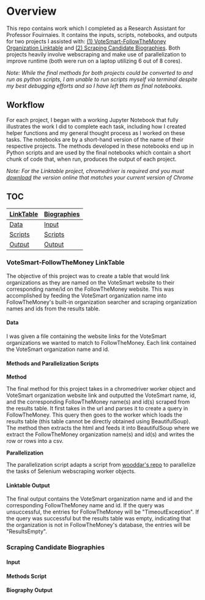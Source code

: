 # Overview

This repo contains work which I completed as a Research Assistant for Professor Fouirnaies. It contains the inputs, scripts, notebooks, and outputs for two projects I assisted with: [(1) VoteSmart-FollowTheMoney Organization Linktable](#votesmart-followthemoney-linktable) and [(2) Scraping Candidate Biographies](###scraping-candidate-biographies). Both projects heavily involve webscraping and make use of parallelization to improve runtime (both were run on a laptop utilizing 6 out of 8 cores). 

*Note: While the final methods for both projects could be converted to and run as python scripts, I am unable to run scripts myself via terminal despite my best debugging efforts and so I have left them as final notebooks.*


## Workflow

For each project, I began with a working Jupyter Notebook that fully illustrates the work I did to complete each task, including how I created helper functions and my general thought process as I worked on these tasks. The notebooks are by a short-hand version of the name of their respective projects. The methods developed in these notebooks end up in Python scripts and are used by the final notebooks which contain a short chunk of code that, when run, produces the output of each project. 

*Note: For the Linktable project, chromedriver is required and you must [download](https://chromedriver.chromium.org/downloads) the version online that matches your current version of Chrome*

## TOC  
[LinkTable](###-votesmart-followthemoney-linktable) | [Biographies](###-scraping-candidate-biographies)
--- | --- 
[Data](####-data) | [Input](####-input)
[Scripts](####-methods-and-parallelization-scripts) | [Scripts](####-methods-script)
[Output](####-linktable-output) | [Output](####-biography-output)



### VoteSmart-FollowTheMoney LinkTable

The objective of this project was to create a table that would link organizations as they are named on the VoteSmart website to their corresponding name/id on the FollowTheMoney website. This was accomplished by feeding the VoteSmart organization name into  FollowTheMoney's built-in organization searcher and scraping organization names and ids from the results table. 

#### Data

I was given a file containing the website links for the VoteSmart organizations we wanted to match to FollowTheMoney. Each link contained the VoteSmart organization name and id. 

#### Methods and Parallelization Scripts

**Method**

The final method for this project takes in a chromedriver worker object and VoteSmart organization website link and outputted the VoteSmart name, id, and the corresponding FollowTheMoney name(s) and id(s) scraped from the results table. It first takes in the url and parses it to create a query in FollowTheMoney. This query then goes to the worker which loads the results table (this table cannot be directly obtained using BeautifulSoup). The method then extracts the html and feeds it into BeautifulSoup where we extract the FollowTheMoney organization name(s) and id(s) and writes the row or rows into a csv. 

**Parallelization**

The parallelization script adapts a script from [wooddar's repo](https://gist.github.com/wooddar/df4c89f381fa20ce819e94782dc5bc04) to parallelize the tasks of Selenium webscraping worker objects. 

#### Linktable Output

The final output contains the VoteSmart organization name and id and the corresponding FollowTheMoney name and id. If the query was unsuccessful, the entries for FollowTheMoney will be "TimeoutException". If the query was successful but the results table was empty, indicating that the organization is not in FollowTheMoney's database, the entries will be "ResultsEmpty". 


### Scraping Candidate Biographies



#### Input



#### Methods Script



#### Biography Output

